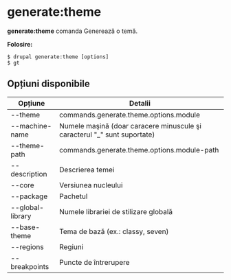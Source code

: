 # generate:theme
**generate:theme** comanda Generează o temă.

**Folosire:**
```
$ drupal generate:theme [options] 
$ gt  
```

## Opțiuni disponibile
Opțiune | Detalii
-------|-------------
--theme | commands.generate.theme.options.module
--machine-name | Numele maşină (doar caracere minuscule şi caracterul "_" sunt suportate)
--theme-path | commands.generate.theme.options.module-path
--description | Descrierea temei
--core | Versiunea nucleului
--package | Pachetul
--global-library | Numele librariei de stilizare globală
--base-theme | Tema de bază (ex.: classy, seven)
--regions | Regiuni
--breakpoints | Puncte de întrerupere
